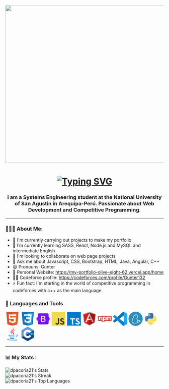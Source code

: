 <div id="header" align="center">
    <img src="https://i.ibb.co/RTw61q0/gunter.png" width="1200px" height="500px">
    <h1>
     <a href="https://git.io/typing-svg"><img src="https://readme-typing-svg.herokuapp.com?font=Fira+Code&weight=600&pause=1000&color=F7AA00&center=true&width=500&lines=Hi+%F0%9F%91%8B%2C+I'm+Diego;I'm+a+Front-End+Developer;And+I+like+Competitive+Programming" alt="Typing SVG" /></a>
    </h1>
    <h3 align="center">I am a Systems Engineering student at the National University of San Agustin in Arequipa-Perú. Passionate about Web Development and Competitive Programming.</h3>
</div>

<div id="badges" align="center">

</div>

---

### 👨🏽‍💻 About Me:

- 🔭 I'm currently carrying out projects to make my portfolio
- 🌱 I’m currently learning SASS, React, Node.js and MySQL and intermediate English
- 👯 I'm looking to collaborate on web page projects
- 💬 Ask me about Javascript, CSS, Bootstrap, HTML, Java, Angular, C++
- 😄 Pronouns: Gunter
- 📖 Personal Website: https://my-portfolio-olive-eight-62.vercel.app/home
- 🏋️‍♂️ Codeforce profile: https://codeforces.com/profile/Gunter132
- ⚡ Fun fact: I'm starting in the world of competitive programming in codeforces with c++ as the main language

<div align="left">
    <h3>🔨 Languages and Tools</h3>
    <img src="https://github.com/devicons/devicon/blob/master/icons/html5/html5-original.svg" title="HTML" alt="html" width="45px">
    <img src="https://github.com/devicons/devicon/blob/master/icons/css3/css3-original.svg" title="CSS" alt="css" width="45px">
    <img src="https://github.com/devicons/devicon/blob/master/icons/bootstrap/bootstrap-original.svg" title="Bootstrap" alt="bootstrap" width="45px">
    <img src="https://github.com/devicons/devicon/blob/master/icons/javascript/javascript-original.svg" title="Javascript" alt="javascript" width="45px">
    <img src="https://github.com/devicons/devicon/blob/master/icons/typescript/typescript-original.svg" title="TypeScript" alt="typescript" width="45px">
    <img src="https://github.com/devicons/devicon/blob/master/icons/angularjs/angularjs-original.svg" title="Angular" alt="angular" width="45px">
    <img src="https://github.com/devicons/devicon/blob/master/icons/npm/npm-original-wordmark.svg" title="NPM" alt="npm" width="45px">
    <img src="https://github.com/devicons/devicon/blob/master/icons/vscode/vscode-original.svg" title="VSCODE" alt="vscode" width="45px">
    <img src="https://github.com/devicons/devicon/blob/master/icons/yarn/yarn-original.svg" title="Yarn" alt="yarn" width="45px">
    <img src="https://github.com/devicons/devicon/blob/master/icons/python/python-original.svg" title="Python" alt="python" width="45px">
    <img src="https://github.com/devicons/devicon/blob/master/icons/java/java-original.svg" title="Java" alt="java" width="45px">
    <img src="https://github.com/devicons/devicon/blob/master/icons/cplusplus/cplusplus-original.svg" title="C++" alt="c++" width="45px">
</div>

---

### 📊 My Stats :

![dpacoria21's Stats](https://github-readme-stats.vercel.app/api?username=dpacoria21&theme=dark&show_icons=true&hide_border=true&count_private=true)
<br>
![dpacoria21's Streak](https://github-readme-streak-stats.herokuapp.com/?user=dpacoria21&theme=dark&hide_border=true)
<br>
![dpacoria21's Top Languages](https://github-readme-stats.vercel.app/api/top-langs/?username=dpacoria21&theme=dark&show_icons=true&hide_border=true&layout=compact)


